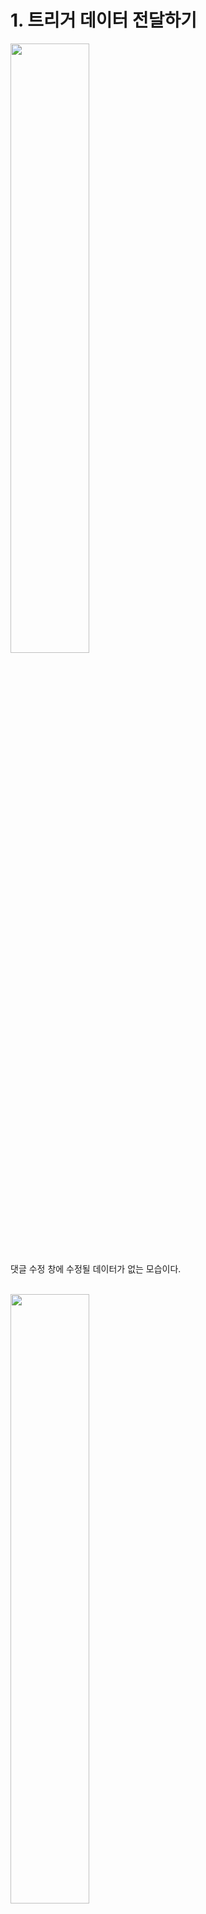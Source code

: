 # 1. 트리거 데이터 전달하기

<img src=https://github.com/muyaaho/project-board/assets/76798969/3f4d5e08-5676-4375-a042-fdaa573bfec2 width="50%" height="50%"/>
<br>댓글 수정 창에 수정될 데이터가 없는 모습이다.

<br><img src=https://github.com/muyaaho/project-board/assets/76798969/b3875ab5-de2e-4931-9f6d-dd6829a829aa width="50%" height="50%"/>

_list.mustache

버튼의 속성으로 데이터를 저장함

버튼 속성의 데이터를 받으면 이를 모달(수정 폼)에 출력해야된다. 이를 모달 이벤트 처리라고 한다.

먼저 `querySelector`로 모달을 선택한다.

```jsx
<script>
{
    // 모달 요소 선택
    const commentEditModal = document.querySelector("#comment-edit-modal");
}
</script>

```

모달이 이벤트를 감지하고 있다가 이벤트가 발생하면 기존 댓글을 받아온다.

```jsx
// 모달 이벤트 감지
commentEdit.addEventListener("show.bs.modal", function(event) {});
```

함수 내부는 

1. 트리거 버튼 선택
2. 데이터 가져오기
3. 수정 폼에 데이터 반영

순으로 진행된다.

```jsx
    // 모달 이벤트 감지
    commentEdit.addEventListener("show.bs.modal", function(event) {
        // 1. 트리거 버튼 선택
        const triggerBtn = event.relatedTarget;
        // 2. 데이터 가져오기
        const id = triggerBtn.getAttribute("data-bs-id");
        const nickname = triggerBtn.getAttribute("data-bs-nickname");
        const body = triggerBtn.getAttribute("data-bs-body");
        const postId = triggerBtn.getAttribute("data-bs-post-id");
        // 3. 수정 폼에 데이터 반영
        document.querySelector("#edit-comment-nickname").value = nickname;
        document.querySelector("#edit-comment-body").value = body;
        document.querySelector("#edit-comment-id").value = id;
        document.querySelector("#edit-comment-post-id").value = postId; 
        

    });
```

1. funtion으로 받은 event에서 `relatedTarget`을 통해 트리거를 `triggerBtn`에 저장한다.
2. 트리거의 속성 값은 `getAttribute`값으로 가져온다.
3. `querySelector` 로 입력 폼을 선택하고 해당 요소의 값들을 넣는다.

# 2. 자바스크립트로 REST API 호출하고 응답 처리하기

모달 창에서 ‘완료’ 버튼을 클릭해 REST API를 호출해보자.

먼저 완료 버튼을 선택한다.

```jsx
// 수정 완료 버튼 선택
const commentUpdateBtn = document.querySelector("#comment-update-btn");
```

버튼에 클릭 이벤트가 발생하는지 감지하고 있다가 이벤트가 발생하면 함수를 실행하도록 하는 `addEventListener` 함수를 작성한다.

```jsx
// 클릭 이벤트 처리
commentUpdateBtn.addEventListener("click", function() {});
```

객체를 변수로 선언하는 객체 리터럴 방식으로 만든다. 각 키의 값을 `querySelector`로 각 요소를 선택해 value 값을 가져온다.

```jsx
// 클릭 이벤트 처리
commentUpdateBtn.addEventListener("click", function() {
    // 수정 댓글 객체 생성
    const comment = {
        id: document.querySelector("#edit-comment-id").value,
        nickname: document.querySelector("#edit-comment-nickname").value,
        body: document.querySelector("#edit-comment-body").value,
        post_id: document.querySelector("#edit-comment-post-id").value
    };
    console.log(comment);
});
```

댓글 수정 창에서 댓글을 수정하고 완료 버튼을 누르면 개발자 도구 콘솔 창에 값이 잘 들어오는 것을 확인할 수 있다.

<img src=https://github.com/muyaaho/project-board/assets/76798969/84f7d905-c320-44ac-89cd-241d89fc4016 width="80%" height="80%"/>


다음은 REST API를 호출해 수정 내용을 DB에 반영해보자. 댓글 수정 api 주소를 상수 타입 변수로 저장한다.

```jsx
					console.log(comment);
				// 수정 REST API 호출
				const url = "/api/comments/"+ comment.id;
```

`fetch()` 함수를 작성한다.

```jsx
        fetch(url, {
            method: "PATCH",
            headers: {
                "Content-Type": "application/json"
            },
            body: JSON.stringify(comment)
        });
```

url, (요청 메서드, 헤더, 바디) 정보를 보낸다.

- 헤더 정보에는 전송 본문 데이터 값이 JSON임을 명시하는 값을 보낸다.
- 전송 데이터에는 객체를 JSON 형태로 변환해 전달하기 위해 `JSON.stringify()` 메서드를 사용한다.

잘 실행되는지 확인해본다.

<img src=https://github.com/muyaaho/project-board/assets/76798969/11cc5514-aa3e-4860-82c7-d4f4d99d2cd8 width="50%" height="50%"/>

추가로 댓글 수정이 잘 됐는지 아닌지 확인할 수 있도록 하자. 응답 처리는 `fetch().then(response => {응답 처리문})` 구문을 사용한다.

```jsx
}).then(response => {
    // HTTP 응답 코드에 따른 메시지 출력
    const msg = (response.ok) ? "댓글이 수정됐습니다." : "댓글 수정 실패";
    alert(msg);
    // 현재 페이지 새로 고침
    window.location.reload();
});
```

실행하면 다음과 같이 안내문이 뜨고 값이 바뀌는 것을 확인할 할 수 있다.

<img src=https://github.com/muyaaho/project-board/assets/76798969/4b263274-57c4-409d-a24e-61e45caf8770 width="50%" height="50%"/>



<img src=https://github.com/muyaaho/project-board/assets/76798969/f16694fa-19d9-4ee1-9ab8-2b7f8cc212d0 width="50%" height="50%"/>
